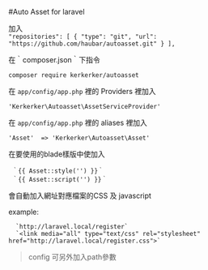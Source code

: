 #Auto Asset for laravel  

  加入    
    ` "repositories": [
        {
            "type": "git",
            "url": "https://github.com/haubar/autoasset.git"
        }
    ], ` 
    
  在｀composer.json｀下指令
  
  `composer require kerkerker/autoasset` 
  
  在 `app/config/app.php` 裡的 Providers 裡加入
  
  `'Kerkerker\Autoasset\AssetServiceProvider'`
  
  在 `app/config/app.php` 裡的 aliases 裡加入
  
  ` 'Asset'  => 'Kerkerker\Autoasset\Asset' `
  
  在要使用的blade樣版中使加入
  ```
   ｀{{ Asset::style('') }}｀
   ｀{{ Asset::script('') }}｀
  ```
  會自動加入網址對應檔案的CSS 及 javascript 
  
  example:
  ```
    `http://laravel.local/register`
    `<link media="all" type="text/css" rel="stylesheet" href="http://laravel.local/register.css">`
  ```
  > config 可另外加入path參數
  
